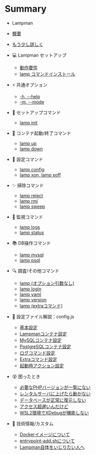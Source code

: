 # Summary

- Lampman
- [概要](README.md)
- [もう少し詳しく](pages/intro-detail.md)


- 💻 Lampman セットアップ
    * [動作要件](pages/setup-require.md)
    * [lamp コマンドインストール](pages/setup-install.md)


- ⚡ 共通オプション
    * [-h, --help](pages/opt-help.md)
    * [-m, --mode](pages/opt-mode.md)


- 🔨 セットアップコマンド
    * [lamp init](pages/cmd-init.md)


- 🚩 コンテナ起動/終了コマンド
    * [lamp up](pages/cmd-up.md)
    * [lamp down](pages/cmd-down.md)


- 🔧 設定コマンド
    * [lamp config](pages/cmd-config.md)
    * [lamp xon, lamp xoff](pages/cmd-xdebug.md)


- ✨ 掃除コマンド
    * [lamp reject](pages/cmd-reject.md)
    * [lamp rmi](pages/cmd-rmi.md)
    * [lamp sweep](pages/cmd-sweep.md)


- 👀 監視コマンド
    * [lamp logs](pages/cmd-logs.md)
    * [lamp status](pages/cmd-status.md)


- 📚 DB操作コマンド
    * [lamp mysql](pages/cmd-mysql.md)
    * [lamp psql](pages/cmd-psql.md)


- 🔍 調査/その他コマンド
    * [lamp (オプション引数なし)](pages/cmd-noargs.md)
    * [lamp login](pages/cmd-login.md)
    * [lamp yaml](pages/cmd-yaml.md)
    * [lamp version](pages/cmd-version.md)
    * [lamp (extraコマンド)](pages/cmd-extra.md)


- 📝 設定ファイル解説：config.js
  - [基本設定](pages/conf-base.md)
  - [Lampmanコンテナ設定](pages/conf-lampman.md)
  - [MySQLコンテナ設定](pages/conf-mysql.md)
  - [PostgreSQLコンテナ設定](pages/conf-postgresql.md)
  - [ログコマンド設定](pages/conf-logs.md)
  - [Extraコマンド設定](pages/conf-extra.md)
  - [起動時アクション設定](pages/conf-upped.md)


<!--
- 👆 構成例
  - [コンテナ実行前にサーバに手入れしたい]()
  - [本番で使いたい]()
  - [localhostでDBしたい]()
  - [fluentでログしたい]()
  - [マウントせずgit cloneしたい]()
-->


- 😵 困ったとき
  - [必要なPHPバージョンが一覧にない](pages/help-need-phpver.md)
  - [レンタルサーバに上げたら動かない](pages/help-error-prod.md)
  - [データベースが正常に復元しない](pages/help-db-restore.md)
  - [アクセス超遅いんだけど](pages/help-slowly.md)
  - [WSL2環境でXDebugが機能しない](pages/help-wsl2-xdebug.md)


- 🤖 技術情報/カスタム
  - [Dockerイメージについて](pages/tech-images.md)
  - [entrypoint-add.shについて](pages/tech-entrypoint-add.md)
  - [Lampman自体をいじりたい人へ](pages/tech-lampman-dev.md)
